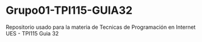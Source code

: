 # Grupo01-TPI115-GUIA32
Repositorio usado para la materia de Tecnicas de Programación en Internet UES - TPI115 Guia 32
